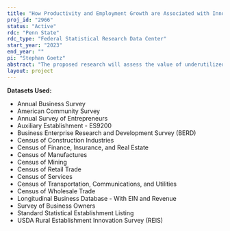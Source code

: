 ```yaml
---
title: "How Productivity and Employment Growth are Associated with Innovation and the Impact of Design on Innovation and Firm Growth"
proj_id: "2966"
status: "Active"
rdc: "Penn State"
rdc_type: "Federal Statistical Research Data Center"
start_year: "2023"
end_year: ""
pi: "Stephan Goetz"
abstract: "The proposed research will assess the value of underutilized Census innovation measures for explaining differences in productivity and employment growth in firms, and to evaluate the value of design questions included in the 2022 Annual Business Survey. The first part of the project will link the Census and other innovation datasets to the 2012 and 2017 Economic Census to examine the firm and contextual covariates associated with product and process innovation, and to estimate models of employment and productivity growth. The innovation model specifications will then be used to assess whether auxiliary variables in both the ABS and Economic Census can predict product and process innovation behavior in firms among the much more numerous Economic Census respondents, for which the Small Area Estimation (SAE) methods could be applied in future research. The second part of the project will explore the relationship between design and firm business conditions and employment and payroll growth, using data from the 2014 Rural Establishment Innovation Survey and other sources. This research will provide insights into the economic impacts of innovation and the role of design in entrepreneurial activities."
layout: project
---
```


**Datasets Used:**

  - Annual Business Survey 
  - American Community Survey 
  - Annual Survey of Entrepreneurs 
  - Auxiliary Establishment - ES9200 
  - Business Enterprise Research and Development Survey (BERD) 
  - Census of Construction Industries 
  - Census of Finance, Insurance, and Real Estate 
  - Census of Manufactures 
  - Census of Mining 
  - Census of Retail Trade 
  - Census of Services 
  - Census of Transportation, Communications, and Utilities 
  - Census of Wholesale Trade 
  - Longitudinal Business Database - With EIN and Revenue 
  - Survey of Business Owners 
  - Standard Statistical Establishment Listing 
  - USDA Rural Establishment Innovation Survey (REIS) 

